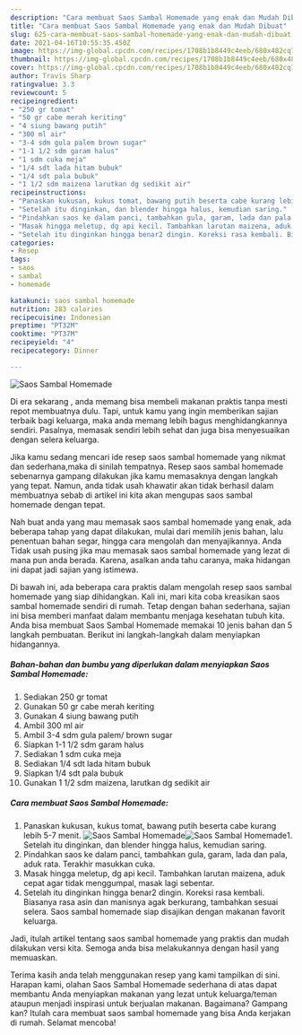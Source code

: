 ```yaml
---
description: "Cara membuat Saos Sambal Homemade yang enak dan Mudah Dibuat"
title: "Cara membuat Saos Sambal Homemade yang enak dan Mudah Dibuat"
slug: 625-cara-membuat-saos-sambal-homemade-yang-enak-dan-mudah-dibuat
date: 2021-04-16T10:55:35.450Z
image: https://img-global.cpcdn.com/recipes/1708b1b8449c4eeb/680x482cq70/saos-sambal-homemade-foto-resep-utama.jpg
thumbnail: https://img-global.cpcdn.com/recipes/1708b1b8449c4eeb/680x482cq70/saos-sambal-homemade-foto-resep-utama.jpg
cover: https://img-global.cpcdn.com/recipes/1708b1b8449c4eeb/680x482cq70/saos-sambal-homemade-foto-resep-utama.jpg
author: Travis Sharp
ratingvalue: 3.3
reviewcount: 5
recipeingredient:
- "250 gr tomat"
- "50 gr cabe merah keriting"
- "4 siung bawang putih"
- "300 ml air"
- "3-4 sdm gula palem brown sugar"
- "1-1 1/2 sdm garam halus"
- "1 sdm cuka meja"
- "1/4 sdt lada hitam bubuk"
- "1/4 sdt pala bubuk"
- "1 1/2 sdm maizena larutkan dg sedikit air"
recipeinstructions:
- "Panaskan kukusan, kukus tomat, bawang putih beserta cabe kurang lebih 5-7 menit."
- "Setelah itu dinginkan, dan blender hingga halus, kemudian saring."
- "Pindahkan saos ke dalam panci, tambahkan gula, garam, lada dan pala, aduk rata. Terakhir masukkan cuka."
- "Masak hingga meletup, dg api kecil. Tambahkan larutan maizena, aduk cepat agar tidak menggumpal, masak lagi sebentar."
- "Setelah itu dinginkan hingga benar2 dingin. Koreksi rasa kembali. Biasanya rasa asin dan manisnya agak berkurang, tambahkan sesuai selera. Saos sambal homemade siap disajikan dengan makanan favorit keluarga."
categories:
- Resep
tags:
- saos
- sambal
- homemade

katakunci: saos sambal homemade 
nutrition: 283 calories
recipecuisine: Indonesian
preptime: "PT32M"
cooktime: "PT37M"
recipeyield: "4"
recipecategory: Dinner

---
```



![Saos Sambal Homemade](https://img-global.cpcdn.com/recipes/1708b1b8449c4eeb/680x482cq70/saos-sambal-homemade-foto-resep-utama.jpg)

Di era  sekarang , anda memang bisa membeli makanan praktis tanpa mesti repot membuatnya dulu. Tapi, untuk kamu yang ingin memberikan sajian terbaik bagi keluarga, maka anda memang lebih bagus menghidangkannya sendiri. Pasalnya, memasak sendiri lebih sehat dan juga bisa menyesuaikan dengan selera keluarga.

Jika kamu sedang mencari ide resep saos sambal homemade yang nikmat dan sederhana,maka di sinilah tempatnya. Resep saos sambal homemade  sebenarnya gampang dilakukan jika kamu memasaknya dengan langkah yang tepat. Namun, anda tidak usah khawatir akan tidak berhasil dalam membuatnya 
sebab di artikel ini kita akan mengupas saos sambal homemade dengan tepat.  



Nah buat anda yang mau memasak saos sambal homemade yang enak, ada beberapa tahap yang dapat dilakukan, mulai dari memilih jenis bahan, lalu penentuan bahan segar, hingga cara mengolah dan menyajikannya. Anda Tidak usah pusing jika mau memasak saos sambal homemade yang lezat di mana pun anda berada. Karena, asalkan anda  tahu caranya, maka hidangan ini dapat jadi sajian yang istimewa.

Di bawah ini, ada beberapa cara praktis  dalam mengolah resep saos sambal homemade yang siap dihidangkan. Kali ini, mari kita coba kreasikan saos sambal homemade sendiri di rumah. Tetap dengan bahan sederhana, sajian ini bisa memberi manfaat dalam membantu menjaga kesehatan tubuh kita. Anda bisa membuat Saos Sambal Homemade memakai 10 jenis bahan dan 5 langkah pembuatan. Berikut ini langkah-langkah dalam menyiapkan hidangannya.

<!--inarticleads1-->

##### Bahan-bahan dan bumbu yang diperlukan dalam menyiapkan Saos Sambal Homemade:

1. Sediakan 250 gr tomat
1. Gunakan 50 gr cabe merah keriting
1. Gunakan 4 siung bawang putih
1. Ambil 300 ml air
1. Ambil 3-4 sdm gula palem/ brown sugar
1. Siapkan 1-1 1/2 sdm garam halus
1. Sediakan 1 sdm cuka meja
1. Sediakan 1/4 sdt lada hitam bubuk
1. Siapkan 1/4 sdt pala bubuk
1. Gunakan 1 1/2 sdm maizena, larutkan dg sedikit air




<!--inarticleads2-->

##### Cara membuat Saos Sambal Homemade:

1. Panaskan kukusan, kukus tomat, bawang putih beserta cabe kurang lebih 5-7 menit.
<img src="https://img-global.cpcdn.com/steps/c90cc34ea9372cb5/160x128cq70/saos-sambal-homemade-langkah-memasak-1-foto.jpg" alt="Saos Sambal Homemade"><img src="https://img-global.cpcdn.com/steps/b77e65345be338ab/160x128cq70/saos-sambal-homemade-langkah-memasak-1-foto.jpg" alt="Saos Sambal Homemade">1. Setelah itu dinginkan, dan blender hingga halus, kemudian saring.
1. Pindahkan saos ke dalam panci, tambahkan gula, garam, lada dan pala, aduk rata. Terakhir masukkan cuka.
1. Masak hingga meletup, dg api kecil. Tambahkan larutan maizena, aduk cepat agar tidak menggumpal, masak lagi sebentar.
1. Setelah itu dinginkan hingga benar2 dingin. Koreksi rasa kembali. Biasanya rasa asin dan manisnya agak berkurang, tambahkan sesuai selera. Saos sambal homemade siap disajikan dengan makanan favorit keluarga.




Jadi, itulah artikel tentang  saos sambal homemade  yang praktis dan mudah dilakukan versi kita. Semoga anda bisa melakukannya dengan hasil yang memuaskan. 

Terima kasih anda telah menggunakan resep yang kami tampilkan di sini. Harapan kami, olahan  Saos Sambal Homemade sederhana di atas dapat membantu Anda menyiapkan makanan yang lezat untuk keluarga/teman ataupun menjadi inspirasi untuk berjualan makanan. Bagaimana? Gampang kan? Itulah cara membuat saos sambal homemade yang bisa Anda kerjakan di rumah. Selamat mencoba!


